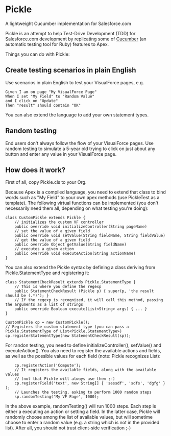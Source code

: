 Pickle
======

A lightweight Cucumber implementation for Salesforce.com

Pickle is an attempt to help Test-Drive Development (TDD) for Salesforce.com development by replicating some of [Cucumber](http://cukes.info/) (an automatic testing tool for Ruby) features to Apex.

Things you can do with Pickle:

Create testing scenarios in plain English
-------
Use scenarios in plain English to test your VisualForce pages, e.g.

    Given I am on page "My VisualForce Page"
    When I set "My Field" to "Random Value"
    and I click on "Update"
    Then "result" should contain "OK"

You can also extend the language to add your own statement types.

Random testing
-----
End users don't always follow the flow of your VisualForce pages. Use random testing to simulate a 5-year old trying to click on just about any button and enter any value in your VisualForce page.

How does it work?
-----
First of all, copy Pickle.cls to your Org.

Because Apex is a compiled language, you need to extend that class to bind words such as "My Field" to your own apex methods (use PickleTest as a template). The following virtual functions can be implemented (you don't necessarily need them all, depending on what testing you're doing):

    class CustomPickle extends Pickle {    
        // initializes the custom VF controller
        public override void initializeController(String pageName)
        // set the value of a given field
        public override void setValue(String fieldName, String fieldValue)
        // get the value of a given field
        public override Object getValue(String fieldName)
        // executes a given action
        public override void executeAction(String actionName)
    }

You can also extend the Pickle syntax by defining a class deriving from Pickle.StatementType and registering it:

    class StatementCheckResult extends Pickle.StatementType {
        // This is where you define the regexp
        public StatementCheckResult (Pickle p) { super(p, 'the result should be (.*)'); }
        // If the regexp is recognized, it will call this method, passing the arguments as a list of strings
        public override Boolean execute(List<String> args) { ... }
    }
        
    CustomPickle cp = new CustomPickle();
    // Registers the custom statement type (you can pass a Pickle.StatementType of List<Pickle.StatementType>)
    cp.registerStatementType(new StatementCheckResult(sp));

For randon testing, you need to define initializeController(), setValue() and executeAction(). You also need to register the available actions and fields, as well as the possible values for each field (note: Pickle recognizes List<SelectOption>):

        cp.registerAction('Compute');
        // It registers the available fields, along with the available values
        // (not that Pickle will always use them ;-)
        cp.registerField('text', new String[] { 'sessdf', 'sdfs', 'dgfg' } );
        // Launches the testing, asking to perform 1000 random steps
        sp.randomTesting('My VF Page', 1000);
        
In the above example, randomTesting() will run 1000 steps. Each step is either a executing an action or setting a field. In the latter case, Pickle will randomly choose among the list of available values, but will sometime choose to enter a random value (e.g. a string which is not in the provided list). After all, you should not trust client-side verification ;-)
